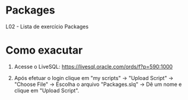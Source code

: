 # Packages
L02 - Lista de exercício Packages

# Como exacutar
1. Acesse o LiveSQL: https://livesql.oracle.com/ords/f?p=590:1000

2. Após efetuar o login clique em "my scripts" -> "Upload Script" -> "Choose File" -> Escolha o arquivo "Packages.slq" -> Dê um nome e clique em "Upload Script".
